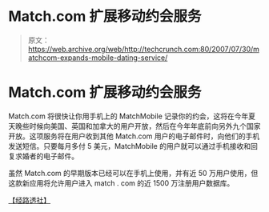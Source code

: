 # Match.com 扩展移动约会服务

> 原文：<https://web.archive.org/web/http://techcrunch.com:80/2007/07/30/matchcom-expands-mobile-dating-service/>

# Match.com 扩展移动约会服务

Match.com 将很快让你用手机上的 MatchMobile 记录你的约会，这将在今年夏天晚些时候向美国、英国和加拿大的用户开放，然后在今年年底前向另外九个国家开放。这项服务将在用户收到其他 Match.com 用户的电子邮件时，向他们的手机发送短信。只要每月多付 5 美元，MatchMobile 的用户就可以通过手机接收和回复求婚者的电子邮件。

虽然 Match.com 的早期版本已经可以在手机上使用，并有近 50 万用户使用，但这款新应用将允许用户进入 match . com 的近 1500 万注册用户数据库。

 [【经路透社】](https://web.archive.org/web/20210124030246/http://investing.reuters.co.uk/news/articleinvesting.aspx?type=tnBusinessNews&storyID=2007-07-30T055942Z_01_N29335634_RTRIDST_0_BUSINESS-IAC-MATCH-DC.XML)